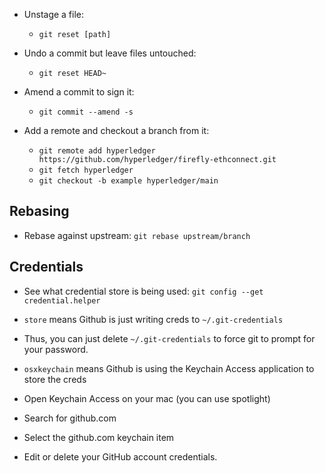 - Unstage a file:
  - `git reset [path]`

- Undo a commit but leave files untouched:
  -  `git reset HEAD~`

- Amend a commit to sign it:
  - `git commit --amend -s` 

- Add a remote and checkout a branch from it:
  - `git remote add hyperledger https://github.com/hyperledger/firefly-ethconnect.git`
  - `git fetch hyperledger`
  - `git checkout -b example hyperledger/main` 

## Rebasing

- Rebase against upstream: `git rebase upstream/branch`

## Credentials

- See what credential store is being used: `git config --get credential.helper`

- `store` means Github is just writing creds to `~/.git-credentials`
- Thus, you can just delete `~/.git-credentials` to force git to prompt for your password.

- `osxkeychain` means Github is using the Keychain Access application to store the creds
-  Open Keychain Access on your mac (you can use spotlight)
- Search for github.com
- Select the github.com keychain item
- Edit or delete your GitHub account credentials.
